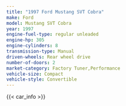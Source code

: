 ```yaml
---
title: "1997 Ford Mustang SVT Cobra"
make: Ford
model: Mustang SVT Cobra
year: 1997
engine-fuel-type: regular unleaded
engine-hp: 305
engine-cylinders: 8
transmission-type: Manual
driven-wheels: Rear wheel drive
number-of-doors: 2
market-category: Factory Tuner,Performance
vehicle-size: Compact
vehicle-style: Convertible
---
```


{{< car_info >}}
